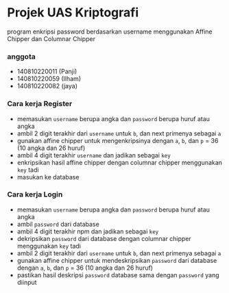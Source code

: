 # Projek UAS Kriptografi
program enkripsi password berdasarkan username menggunakan Affine Chipper dan Columnar Chipper

### anggota

- 140810220011 (Panji) 
- 140810220059 (Ilham)
- 140810220082 (jaya)

### Cara kerja Register

- memasukan `username` berupa angka dan `password` berupa huruf atau angka
- ambil 2 digit terakhir dari `username` untuk `b`, dan next primenya sebagai `a`
- gunakan affine chipper untuk mengenkripsinya dengan `a`, `b`, dan `p` = 36 (10 angka dan 26 huruf)
- ambil 4 digit terakhir `username` dan jadikan sebagai `key`
- enkripsikan hasil affine chipper dengan columnar chipper menggunakan `key` tadi
- masukan ke database

### Cara kerja Login

- memasukan `username` berupa angka dan `password` berupa huruf atau angka
- ambil `password` dari database
- ambil 4 digit terakhir npm dan jadikan sebagai `key`
- dekripsikan `password` dari database dengan columnar chipper menggunakan `key` tadi
- ambil 2 digit terakhir dari `username` untuk `b`, dan next primenya sebagai `a`
- gunakan affine chipper untuk mendeskripsikan `password` dari database dengan `a`, `b`, dan `p` = 36 (10 angka dan 26 huruf)
- pastikan hasil deskripsi `password` database sama dengan `password` yang diinput
